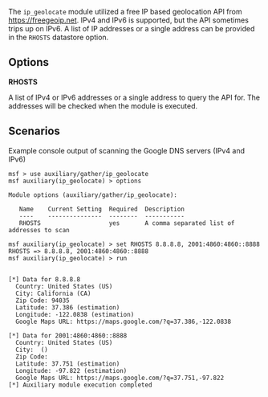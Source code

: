 The `ip_geolocate` module utilized a free IP based geolocation API from https://freegeoip.net. IPv4 and IPv6 is supported,
but the API sometimes trips up on IPv6. A list of IP addresses or a single address can be provided in the `RHOSTS` datastore option. 


## Options

  **RHOSTS**

  A list of IPv4 or IPv6 addresses or a single address to query the API for. The addresses will be checked when the module is executed.

## Scenarios
 
Example console output of scanning the Google DNS servers (IPv4 and IPv6)
```
msf > use auxiliary/gather/ip_geolocate
msf auxiliary(ip_geolocate) > options

Module options (auxiliary/gather/ip_geolocate):

   Name    Current Setting  Required  Description
   ----    ---------------  --------  -----------
   RHOSTS                   yes       A comma separated list of addresses to scan

msf auxiliary(ip_geolocate) > set RHOSTS 8.8.8.8, 2001:4860:4860::8888
RHOSTS => 8.8.8.8, 2001:4860:4860::8888
msf auxiliary(ip_geolocate) > run


[*] Data for 8.8.8.8
  Country: United States (US)
  City: California (CA)
  Zip Code: 94035
  Latitude: 37.386 (estimation)
  Longitude: -122.0838 (estimation)
  Google Maps URL: https://maps.google.com/?q=37.386,-122.0838

[*] Data for 2001:4860:4860::8888
  Country: United States (US)
  City:  ()
  Zip Code: 
  Latitude: 37.751 (estimation)
  Longitude: -97.822 (estimation)
  Google Maps URL: https://maps.google.com/?q=37.751,-97.822
[*] Auxiliary module execution completed
```
